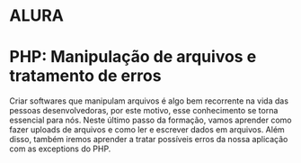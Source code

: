 # ALURA
# PHP: Manipulação de arquivos e tratamento de erros

Criar softwares que manipulam arquivos é algo bem recorrente na vida das pessoas desenvolvedoras, por este motivo, esse conhecimento se torna essencial para nós.
Neste último passo da formação, vamos aprender como fazer uploads de arquivos e como ler e escrever dados em arquivos.
Além disso, também iremos aprender a tratar possíveis erros da nossa aplicação com as exceptions do PHP.
